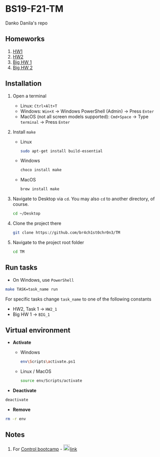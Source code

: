 # BS19-F21-TM

Danko Danila's repo

## Homeworks

1. [HW1](https://colab.research.google.com/drive/1PP9_DvqwEvWMQBGfOrU7PobwpEPjV-HC?usp=sharing)
2. [HW2](./HW2)
3. [Big HW 1](./Big-HW-1)
4. [Big HW 2](./Big-HW-2)

## Installation

1. Open a terminal
   - Linux: `Ctrl+Alt+T`
   - Windows: `Win+X` -> Windows PowerShell (Admin) -> Press `Enter`
   - MacOS (not all screen models supported): `Cmd+Space` -> Type `terminal` -> Press `Enter`

1. Install `make`
   * Linux

      ```sh
      sudo apt-get install build-essential
      ```

   * Windows

      ```sh
      choco install make
      ```

   * MacOS

      ```sh
      brew install make
      ```

1. Navigate to Desktop via `cd`. You may also `cd` to another directory, of course.

   ```sh
   cd ~/Desktop
   ```

1. Clone the project there

   ```sh
   git clone https://github.com/br4ch1st0chr0n3/TM
   ```

1. Navigate to the project root folder

   ```sh
   cd TM
   ```

## Run tasks
   * On Windows, use `PowerShell`

   ```sh
   make TASK=task_name run 
   ```

For specific tasks change `task_name` to one of the following constants
   * HW2, Task 1 -> `HW2_1`
   * Big HW 1 -> `BIG_1`

## Virtual environment
   * **Activate**
      * Windows
         ```sh
         env\Scripts\activate.ps1
         ```
      * Linux / MacOS
         ```sh
         source env/Scripts/activate
         ```
   
   * **Deactivate**
   ```sh
   deactivate
   ```

   * **Remove**
   ```sh
   rm -r env
   ```

## Notes
1. For [Control bootcamp](https://www.youtube.com/playlist?list=PLMrJAkhIeNNR20Mz-VpzgfQs5zrYi085m) - <img src="https://cdn.mathcha.io/resources/logo.png" width="20" title="hover text">[link](https://www.mathcha.io/editor/Ov4BQso6UzgsgZHgxEJL2T0EWMXfvzJ8d3trKYj04)
